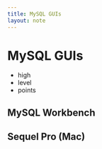 ```yaml
---
title: MySQL GUIs
layout: note
---
```


# MySQL GUIs

- high
- level
- points

## MySQL Workbench

## Sequel Pro (Mac)
